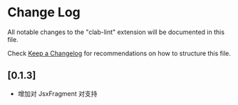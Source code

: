 # Change Log

All notable changes to the "clab-lint" extension will be documented in this file.

Check [Keep a Changelog](http://keepachangelog.com/) for recommendations on how to structure this file.

## [0.1.3]

- 增加对 JsxFragment 对支持

